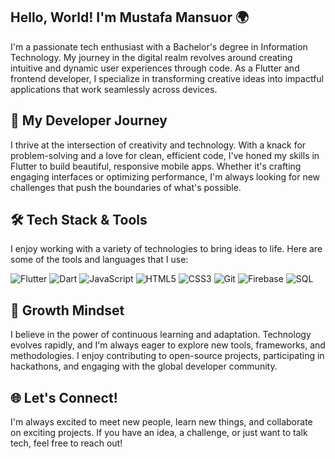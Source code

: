 ## Hello, World! I'm Mustafa Mansuor 🌍
I'm a passionate tech enthusiast with a Bachelor's degree in Information Technology. My journey in the digital realm revolves around creating intuitive and dynamic user experiences through code. As a Flutter and frontend developer, I specialize in transforming creative ideas into impactful applications that work seamlessly across devices.

## 🚀 My Developer Journey
I thrive at the intersection of creativity and technology. With a knack for problem-solving and a love for clean, efficient code, I've honed my skills in Flutter to build beautiful, responsive mobile apps. Whether it's crafting engaging interfaces or optimizing performance, I'm always looking for new challenges that push the boundaries of what's possible.

## 🛠️ Tech Stack & Tools
I enjoy working with a variety of technologies to bring ideas to life. Here are some of the tools and languages that I use:

![Flutter](https://img.shields.io/badge/Flutter-02569B?style=for-the-badge&logo=flutter&logoColor=white)
![Dart](https://img.shields.io/badge/Dart-0175C2?style=for-the-badge&logo=dart&logoColor=white)
![JavaScript](https://img.shields.io/badge/JavaScript-F7DF1E?style=for-the-badge&logo=javascript&logoColor=black)
![HTML5](https://img.shields.io/badge/HTML5-E34F26?style=for-the-badge&logo=html5&logoColor=white)
![CSS3](https://img.shields.io/badge/CSS3-1572B6?style=for-the-badge&logo=css3&logoColor=white)
![Git](https://img.shields.io/badge/Git-F05032?style=for-the-badge&logo=git&logoColor=white)
![Firebase](https://img.shields.io/badge/Firebase-FFCA28?style=for-the-badge&logo=firebase&logoColor=black)
![SQL](https://img.shields.io/badge/SQL-4479A1?style=for-the-badge&logo=sqlite&logoColor=white)





## 🌱 Growth Mindset
I believe in the power of continuous learning and adaptation. Technology evolves rapidly, and I'm always eager to explore new tools, frameworks, and methodologies. I enjoy contributing to open-source projects, participating in hackathons, and engaging with the global developer community.

## 🌐 Let's Connect!
I'm always excited to meet new people, learn new things, and collaborate on exciting projects. If you have an idea, a challenge, or just want to talk tech, feel free to reach out!



<!--
**triplem20/triplem20** is a ✨ _special_ ✨ repository because its `README.md` (this file) appears on your GitHub profile.

Here are some ideas to get you started:

- 🔭 I’m currently working on ...
- 🌱 I’m currently learning ...
- 👯 I’m looking to collaborate on ...
- 🤔 I’m looking for help with ...
- 💬 Ask me about ...
- 📫 How to reach me: ...
- 😄 Pronouns: ...
- ⚡ Fun fact: ...
-->

